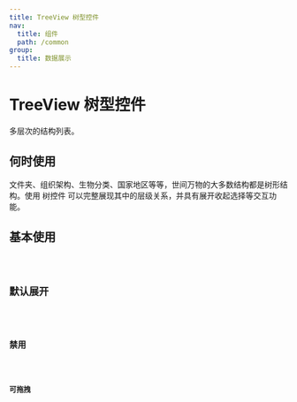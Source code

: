 ```yaml
---
title: TreeView 树型控件
nav:
  title: 组件
  path: /common
group:
  title: 数据展示
---
```


# TreeView 树型控件

多层次的结构列表。

## 何时使用

文件夹、组织架构、生物分类、国家地区等等，世间万物的大多数结构都是树形结构。使用 树控件 可以完整展现其中的层级关系，并具有展开收起选择等交互功能。

## 基本使用

<code src="./demos/index1.tsx"/>

## 默认展开

<code src="./demos/index2.tsx"/>

## 禁用

<code src="./demos/index3.tsx"/>

## 可拖拽

<code src="./demos/index4.tsx"/>

<API />
